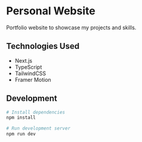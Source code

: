 # Personal Website

Portfolio website to showcase my projects and skills.

## Technologies Used

- Next.js
- TypeScript
- TailwindCSS
- Framer Motion

## Development

```bash
# Install dependencies
npm install

# Run development server
npm run dev
```